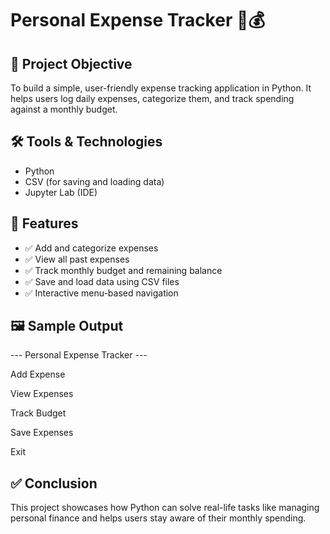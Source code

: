 # Personal Expense Tracker 🧾💰

## 📌 Project Objective
To build a simple, user-friendly expense tracking application in Python. It helps users log daily expenses, categorize them, and track spending against a monthly budget.

## 🛠 Tools & Technologies
- Python
- CSV (for saving and loading data)
- Jupyter Lab (IDE)

## 🚀 Features
- ✅ Add and categorize expenses
- ✅ View all past expenses
- ✅ Track monthly budget and remaining balance
- ✅ Save and load data using CSV files
- ✅ Interactive menu-based navigation

## 🖼 Sample Output
--- Personal Expense Tracker ---

Add Expense

View Expenses

Track Budget

Save Expenses

Exit

## ✅ Conclusion
This project showcases how Python can solve real-life tasks like managing personal finance and helps users stay aware of their monthly spending.

